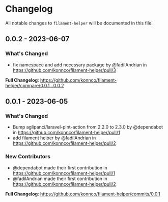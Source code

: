 # Changelog

All notable changes to `filament-helper` will be documented in this file.

## 0.0.2 - 2023-06-07

### What's Changed

- fix namespace and add necessary package by @fadilAndrian in https://github.com/konnco/filament-helper/pull/3

**Full Changelog**: https://github.com/konnco/filament-helper/compare/0.0.1...0.0.2

## 0.0.1 - 2023-06-05

### What's Changed

- Bump aglipanci/laravel-pint-action from 2.2.0 to 2.3.0 by @dependabot in https://github.com/konnco/filament-helper/pull/1
- add filament helper by @fadilAndrian in https://github.com/konnco/filament-helper/pull/2

### New Contributors

- @dependabot made their first contribution in https://github.com/konnco/filament-helper/pull/1
- @fadilAndrian made their first contribution in https://github.com/konnco/filament-helper/pull/2

**Full Changelog**: https://github.com/konnco/filament-helper/commits/0.0.1
